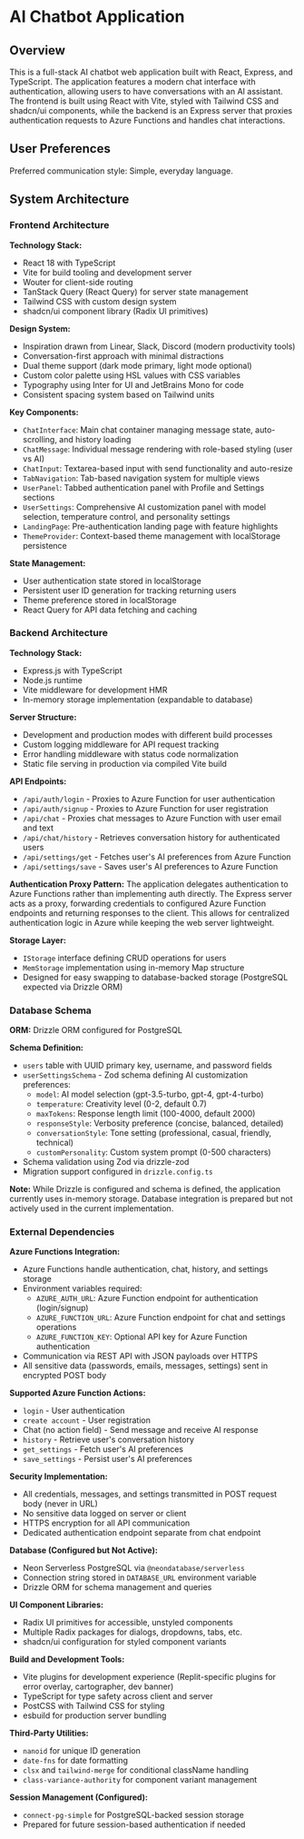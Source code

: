 # AI Chatbot Application

## Overview

This is a full-stack AI chatbot web application built with React, Express, and TypeScript. The application features a modern chat interface with authentication, allowing users to have conversations with an AI assistant. The frontend is built using React with Vite, styled with Tailwind CSS and shadcn/ui components, while the backend is an Express server that proxies authentication requests to Azure Functions and handles chat interactions.

## User Preferences

Preferred communication style: Simple, everyday language.

## System Architecture

### Frontend Architecture

**Technology Stack:**
- React 18 with TypeScript
- Vite for build tooling and development server
- Wouter for client-side routing
- TanStack Query (React Query) for server state management
- Tailwind CSS with custom design system
- shadcn/ui component library (Radix UI primitives)

**Design System:**
- Inspiration drawn from Linear, Slack, Discord (modern productivity tools)
- Conversation-first approach with minimal distractions
- Dual theme support (dark mode primary, light mode optional)
- Custom color palette using HSL values with CSS variables
- Typography using Inter for UI and JetBrains Mono for code
- Consistent spacing system based on Tailwind units

**Key Components:**
- `ChatInterface`: Main chat container managing message state, auto-scrolling, and history loading
- `ChatMessage`: Individual message rendering with role-based styling (user vs AI)
- `ChatInput`: Textarea-based input with send functionality and auto-resize
- `TabNavigation`: Tab-based navigation system for multiple views
- `UserPanel`: Tabbed authentication panel with Profile and Settings sections
- `UserSettings`: Comprehensive AI customization panel with model selection, temperature control, and personality settings
- `LandingPage`: Pre-authentication landing page with feature highlights
- `ThemeProvider`: Context-based theme management with localStorage persistence

**State Management:**
- User authentication state stored in localStorage
- Persistent user ID generation for tracking returning users
- Theme preference stored in localStorage
- React Query for API data fetching and caching

### Backend Architecture

**Technology Stack:**
- Express.js with TypeScript
- Node.js runtime
- Vite middleware for development HMR
- In-memory storage implementation (expandable to database)

**Server Structure:**
- Development and production modes with different build processes
- Custom logging middleware for API request tracking
- Error handling middleware with status code normalization
- Static file serving in production via compiled Vite build

**API Endpoints:**
- `/api/auth/login` - Proxies to Azure Function for user authentication
- `/api/auth/signup` - Proxies to Azure Function for user registration
- `/api/chat` - Proxies chat messages to Azure Function with user email and text
- `/api/chat/history` - Retrieves conversation history for authenticated users
- `/api/settings/get` - Fetches user's AI preferences from Azure Function
- `/api/settings/save` - Saves user's AI preferences to Azure Function

**Authentication Proxy Pattern:**
The application delegates authentication to Azure Functions rather than implementing auth directly. The Express server acts as a proxy, forwarding credentials to configured Azure Function endpoints and returning responses to the client. This allows for centralized authentication logic in Azure while keeping the web server lightweight.

**Storage Layer:**
- `IStorage` interface defining CRUD operations for users
- `MemStorage` implementation using in-memory Map structure
- Designed for easy swapping to database-backed storage (PostgreSQL expected via Drizzle ORM)

### Database Schema

**ORM:** Drizzle ORM configured for PostgreSQL

**Schema Definition:**
- `users` table with UUID primary key, username, and password fields
- `userSettingsSchema` - Zod schema defining AI customization preferences:
  - `model`: AI model selection (gpt-3.5-turbo, gpt-4, gpt-4-turbo)
  - `temperature`: Creativity level (0-2, default 0.7)
  - `maxTokens`: Response length limit (100-4000, default 2000)
  - `responseStyle`: Verbosity preference (concise, balanced, detailed)
  - `conversationStyle`: Tone setting (professional, casual, friendly, technical)
  - `customPersonality`: Custom system prompt (0-500 characters)
- Schema validation using Zod via drizzle-zod
- Migration support configured in `drizzle.config.ts`

**Note:** While Drizzle is configured and schema is defined, the application currently uses in-memory storage. Database integration is prepared but not actively used in the current implementation.

### External Dependencies

**Azure Functions Integration:**
- Azure Functions handle authentication, chat, history, and settings storage
- Environment variables required:
  - `AZURE_AUTH_URL`: Azure Function endpoint for authentication (login/signup)
  - `AZURE_FUNCTION_URL`: Azure Function endpoint for chat and settings operations
  - `AZURE_FUNCTION_KEY`: Optional API key for Azure Function authentication
- Communication via REST API with JSON payloads over HTTPS
- All sensitive data (passwords, emails, messages, settings) sent in encrypted POST body

**Supported Azure Function Actions:**
- `login` - User authentication
- `create account` - User registration
- Chat (no action field) - Send message and receive AI response
- `history` - Retrieve user's conversation history
- `get_settings` - Fetch user's AI preferences
- `save_settings` - Persist user's AI preferences

**Security Implementation:**
- All credentials, messages, and settings transmitted in POST request body (never in URL)
- No sensitive data logged on server or client
- HTTPS encryption for all API communication
- Dedicated authentication endpoint separate from chat endpoint

**Database (Configured but Not Active):**
- Neon Serverless PostgreSQL via `@neondatabase/serverless`
- Connection string stored in `DATABASE_URL` environment variable
- Drizzle ORM for schema management and queries

**UI Component Libraries:**
- Radix UI primitives for accessible, unstyled components
- Multiple Radix packages for dialogs, dropdowns, tabs, etc.
- shadcn/ui configuration for styled component variants

**Build and Development Tools:**
- Vite plugins for development experience (Replit-specific plugins for error overlay, cartographer, dev banner)
- TypeScript for type safety across client and server
- PostCSS with Tailwind CSS for styling
- esbuild for production server bundling

**Third-Party Utilities:**
- `nanoid` for unique ID generation
- `date-fns` for date formatting
- `clsx` and `tailwind-merge` for conditional className handling
- `class-variance-authority` for component variant management

**Session Management (Configured):**
- `connect-pg-simple` for PostgreSQL-backed session storage
- Prepared for future session-based authentication if needed